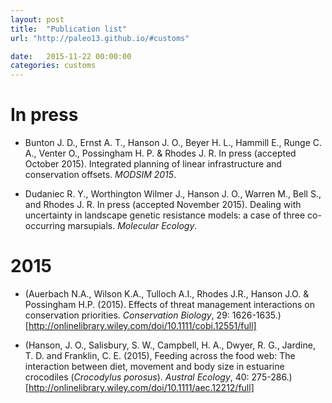 ```yaml
---
layout: post
title:  "Publication list"
url: "http://paleo13.github.io/#customs"

date:   2015-11-22 00:00:00
categories: customs
---
```


# In press

* Bunton J. D., Ernst A. T., Hanson J. O., Beyer H. L., Hammill E., Runge C. A., Venter O., Possingham H. P. & Rhodes J. R. In press (accepted October 2015). Integrated planning of linear infrastructure and conservation offsets. _MODSIM 2015_.

* Dudaniec R. Y., Worthington Wilmer J., Hanson J. O., Warren M., Bell S., and Rhodes J. R. In press (accepted November 2015). Dealing with uncertainty in landscape genetic resistance models: a case of three co-occurring marsupials. _Molecular Ecology_.

# 2015

* (Auerbach N.A., Wilson K.A., Tulloch A.I., Rhodes J.R., Hanson J.O. & Possingham H.P. (2015). Effects of threat management interactions on conservation priorities. _Conservation Biology_, 29: 1626-1635.)[http://onlinelibrary.wiley.com/doi/10.1111/cobi.12551/full]

* (Hanson, J. O., Salisbury, S. W., Campbell, H. A., Dwyer, R. G., Jardine, T. D. and Franklin, C. E. (2015), Feeding across the food web: The interaction between diet, movement and body size in estuarine crocodiles (_Crocodylus porosus_). _Austral Ecology_, 40: 275-286.)[http://onlinelibrary.wiley.com/doi/10.1111/aec.12212/full]
